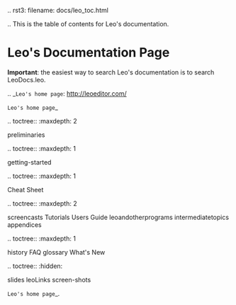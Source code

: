 .. rst3: filename: docs/leo_toc.html

.. This is the table of contents for Leo's documentation.

Leo's Documentation Page
========================

**Important**: the easiest way to search Leo's documentation is to search LeoDocs.leo.

.. _`Leo's home page`: http://leoeditor.com/

`Leo's home page`_

.. toctree::
   :maxdepth: 2
   
   preliminaries
   
.. toctree::
   :maxdepth: 1

   getting-started
   
.. toctree::
   :maxdepth: 1

   Cheat Sheet <cheatsheet>
   
.. toctree::
   :maxdepth: 2

   screencasts
   Tutorials <tutorial>
   Users Guide <usersguide>
   leoandotherprograms
   intermediatetopics
   appendices

.. toctree::
   :maxdepth: 1

   history
   FAQ
   glossary
   What's New <what-is-new>

.. toctree::
   :hidden:

   slides
   leoLinks
   screen-shots

`Leo's home page`_.

